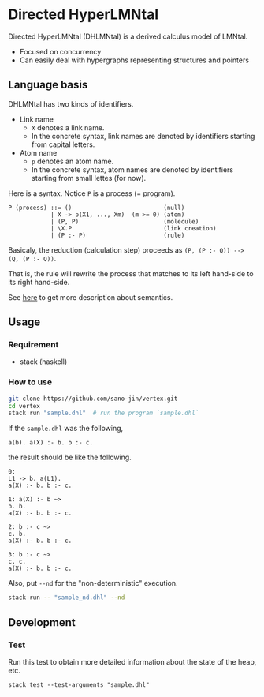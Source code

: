 # Directed HyperLMNtal

Directed HyperLMNtal (DHLMNtal) is a derived calculus model of LMNtal.

- Focused on concurrency
- Can easily deal with hypergraphs representing structures and pointers

## Language basis
DHLMNtal has two kinds of identifiers.

- Link name
  - `X` denotes a link name.
  - In the concrete syntax, link names are denoted by identifiers starting from capital letters.
- Atom name
  - `p` denotes an atom name.
  - In the concrete syntax, atom names are denoted by identifiers starting from small lettes (for now).

Here is a syntax. Notice `P` is a process (= program).

```
P (process) ::= ()                          (null)
            | X -> p(X1, ..., Xm)  (m >= 0) (atom)
            | (P, P)                        (molecule)
            | \X.P                          (link creation)
            | (P :- P)                      (rule)
```

Basicaly, the reduction (calculation step) proceeds as `(P, (P :- Q)) --> (Q, (P :- Q))`.

That is, the rule will rewrite the process that matches to its left hand-side to its right hand-side.

See [here](https://github.com/sano-jin/vertex/blob/master/semantics.md) to get more description about semantics.

## Usage

### Requirement
- stack (haskell)

### How to use

```bash
git clone https://github.com/sano-jin/vertex.git
cd vertex
stack run "sample.dhl"  # run the program `sample.dhl`
```

If the `sample.dhl` was the following,
```
a(b). a(X) :- b. b :- c.
```

the result should be like the following.
```
0: 
L1 -> b. a(L1). 
a(X) :- b. b :- c. 

1: a(X) :- b ~> 
b. b. 
a(X) :- b. b :- c. 

2: b :- c ~> 
c. b. 
a(X) :- b. b :- c. 

3: b :- c ~> 
c. c. 
a(X) :- b. b :- c. 
```

Also, put `--nd` for the "non-deterministic" execution.
```bash
stack run -- "sample_nd.dhl" --nd
```


## Development

### Test
Run this test to obtain more detailed information about the state of the heap, etc.

```shell
stack test --test-arguments "sample.dhl"
```




